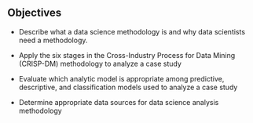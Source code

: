 ## Objectives

 - Describe what a data science methodology is and why data scientists need a methodology.

 - Apply the six stages in the Cross-Industry Process for Data Mining (CRISP-DM) methodology to analyze a case study

 - Evaluate which analytic model is appropriate among predictive, descriptive, and classification models used to analyze a case study

 - Determine appropriate data sources for data science analysis methodology
